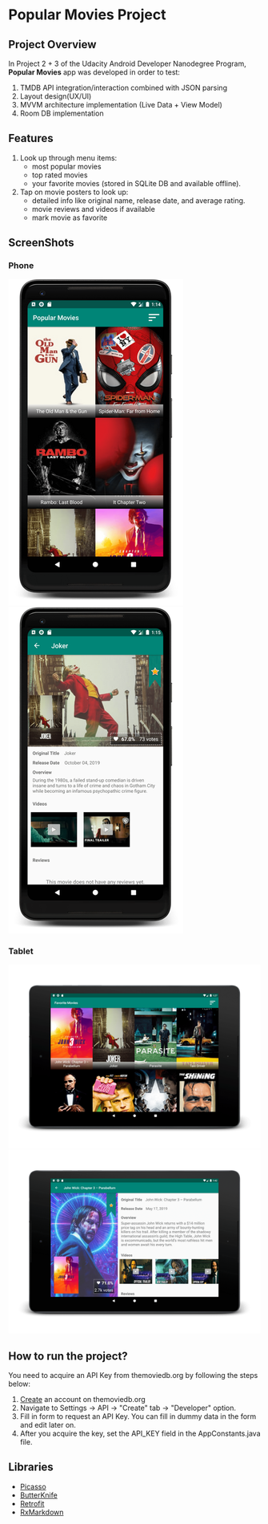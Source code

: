 # Popular Movies Project

## Project Overview
In Project 2 + 3 of the Udacity Android Developer Nanodegree Program, **Popular Movies** app was developed in order to test:

1) TMDB API integration/interaction combined with JSON parsing
2) Layout design(UX/UI)
3) MVVM architecture implementation (Live Data + View Model)
4) Room DB implementation

## Features

1) Look up through menu items:
    - most popular movies
    - top rated movies
    - your favorite movies (stored in SQLite DB and available offline).
2) Tap on movie posters to look up:
    - detailed info like original name, release date, and average rating.
    - movie reviews and videos if available
    - mark movie as favorite

## ScreenShots

### Phone
![](app/src/main/res/drawable/phone_pop_movies.png) ![](app/src/main/res/drawable/phone_movie_details.png)

### Tablet
![](app/src/main/res/drawable/tablet_favorite_movies.png) ![](app/src/main/res/drawable/tablet_movie_details.png)

## How to run the project?

You need to acquire an API Key from themoviedb.org by following the steps below:

1) [Create](https://www.google.com/url?q=https://www.themoviedb.org/account/signup&sa=D&ust=1565723396301000) an account on themoviedb.org
2) Navigate to Settings -> API -> "Create" tab -> "Developer" option. 
3) Fill in form to request an API Key. You can fill in dummy data in the form and edit later on.
4) After you acquire the key, set the API_KEY field in the AppConstants.java file.

## Libraries
* [Picasso](https://github.com/square/picasso)
* [ButterKnife](https://github.com/JakeWharton/butterknife)
* [Retrofit](https://square.github.io/retrofit/)
* [RxMarkdown](https://github.com/yydcdut/RxMarkdown)
